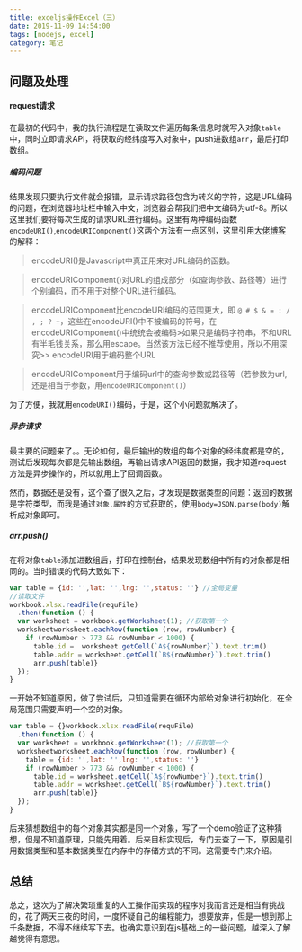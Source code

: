 ```yaml
---
title: exceljs操作Excel（三）
date: 2019-11-09 14:54:00
tags: [nodejs, excel]
category: 笔记
---
```


## 问题及处理

#### request请求

在最初的代码中，我的执行流程是在读取文件遍历每条信息时就写入对象`table`中，同时立即请求API，将获取的经纬度写入对象中，push进数组`arr`，最后打印数组。

<!--more-->

##### 编码问题

结果发现只要执行文件就会报错，显示请求路径包含为转义的字符，这是URL编码的问题，在浏览器地址栏中输入中文，浏览器会帮我们把中文编码为utf-8。所以这里我们要将每次生成的请求URL进行编码。这里有两种编码函数`encodeURI()`,`encodeURIComponent()`这两个方法有一点区别，这里引用[大佬博客](https://www.jianshu.com/p/67508d824af1)的解释：

> encodeURI()是Javascript中真正用来对URL编码的函数。

> encodeURIComponent()对URL的组成部分（如查询参数、路径等）进行个别编码，而不用于对整个URL进行编码。

> encodeURIComponent比encodeURI编码的范围更大，即 `@ # $ & = : / , ; ? +`，这些在encodeURI()中不被编码的符号，在encodeURIComponent()中统统会被编码>如果只是编码字符串，不和URL有半毛钱关系，那么用escape。当然该方法已经不推荐使用，所以不用深究>> encodeURI用于编码整个URL

> encodeURIComponent用于编码url中的查询参数或路径等（若参数为url,还是相当于参数，用`encodeURIComponent()`）

为了方便，我就用`encodeURI()`编码，于是，这个小问题就解决了。

##### 异步请求

最主要的问题来了。。无论如何，最后输出的数组的每个对象的经纬度都是空的，测试后发现每次都是先输出数组，再输出请求API返回的数据，我才知道request方法是异步操作的，所以就用上了回调函数。

然而，数据还是没有，这个查了很久之后，才发现是数据类型的问题：返回的数据是字符类型，而我是通过`对象.属性`的方式获取的，使用`body=JSON.parse(body)`解析成对象即可。

##### arr.push()

在将对象`table`添加进数组后，打印在控制台，结果发现数组中所有的对象都是相同的。当时错误的代码大致如下：

```javascript
var table = {id: '',lat: '',lng: '',status: ''} //全局变量
//读取文件
workbook.xlsx.readFile(requFile)
  .then(function () {
  var worksheet = workbook.getWorksheet(1); //获取第一个
  worksheetworksheet.eachRow(function (row, rowNumber) {
    if (rowNumber > 773 && rowNumber < 1000) {
      table.id =  worksheet.getCell(`A${rowNumber}`).text.trim()
      table.addr = worksheet.getCell(`B${rowNumber}`).text.trim()
      arr.push(table)}
  });
}
```

一开始不知道原因，做了尝试后，只知道需要在循环内部给对象进行初始化，在全局范围只需要声明一个空的对象。

```javascript
var table = {}workbook.xlsx.readFile(requFile)
  .then(function () {
  var worksheet = workbook.getWorksheet(1); //获取第一个
  worksheetworksheet.eachRow(function (row, rowNumber) {
    table = {id: '',lat: '',lng: '',status: ''}
    if (rowNumber > 773 && rowNumber < 1000) {
      table.id = worksheet.getCell(`A${rowNumber}`).text.trim()
      table.addr = worksheet.getCell(`B${rowNumber}`).text.trim()
      arr.push(table)}
  });
}
```

后来猜想数组中的每个对象其实都是同一个对象，写了一个demo验证了这种猜想，但是不知道原理，只能先用着。后来目标实现后，专门去查了一下，原因是引用数据类型和基本数据类型在内存中的存储方式的不同。这需要专门来介绍。

## 总结

总之，这次为了解决繁琐重复的人工操作而实现的程序对我而言还是相当有挑战的，花了两天三夜的时间，一度怀疑自己的编程能力，想要放弃，但是一想到那上千条数据，不得不继续写下去。也确实意识到在js基础上的一些问题，越深入了解越觉得有意思。